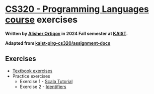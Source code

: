 # [CS320 - Programming Languages course](https://plrg.kaist.ac.kr/lectures/cs320-fall-2024) exercises

**Written by [Alisher Ortiqov](https://github.com/mcpeblocker) in 2024 Fall semester at [KAIST](https://www.kaist.ac.kr/en/).**

**Adapted from [kaist-plrg-cs320/assignment-docs](https://github.com/kaist-plrg-cs320/assignment-docs/tree/master)**

## Exercises

- [Textbook exercises](/textbook/)
- Practice exercises
  - Exercise 1 - [Scala Tutorial](/scala-tutorial/)
  - Exercise 2 - [Identifiers](/identifiers/)
